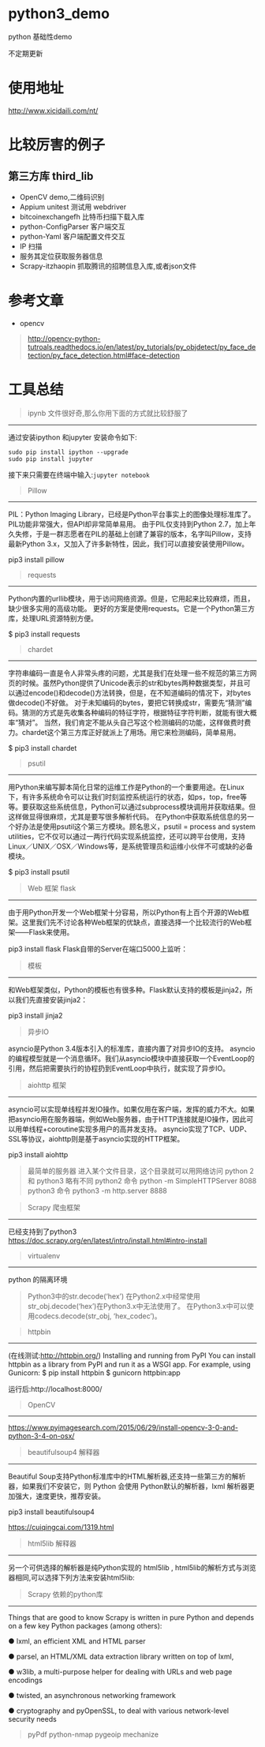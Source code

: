 # python3_demo
python 基础性demo

不定期更新

# 使用地址
http://www.xicidaili.com/nt/

# 比较厉害的例子

## 第三方库 third_lib
* OpenCV demo,二维码识别
* Appium  unitest 测试用 webdriver
* bitcoinexchangefh  比特币扫描下载入库
* python-ConfigParser 客户端交互
* python-Yaml 客户端配置文件交互
* IP 扫描
* 服务其定位获取服务器信息
* Scrapy-itzhaopin  抓取腾讯的招聘信息入库,或者json文件


# 参考文章

- opencv
> http://opencv-python-tutroals.readthedocs.io/en/latest/py_tutorials/py_objdetect/py_face_detection/py_face_detection.html#face-detection

# 工具总结

> ipynb 文件很好奇,那么你用下面的方式就比较舒服了

--------------------------------------------------------------------------------


通过安装ipython 和jupyter
安装命令如下:

```
sudo pip install ipython --upgrade
sudo pip install jupyter
```
接下来只需要在终端中输入:`jupyter notebook`


> Pillow

--------------------------------------------------------------------------------

PIL：Python Imaging Library，已经是Python平台事实上的图像处理标准库了。PIL功能非常强大，但API却非常简单易用。
由于PIL仅支持到Python 2.7，加上年久失修，于是一群志愿者在PIL的基础上创建了兼容的版本，名字叫Pillow，支持最新Python 3.x，又加入了许多新特性，因此，我们可以直接安装使用Pillow。

pip3 install pillow

> requests

--------------------------------------------------------------------------------

Python内置的urllib模块，用于访问网络资源。但是，它用起来比较麻烦，而且，缺少很多实用的高级功能。
更好的方案是使用requests。它是一个Python第三方库，处理URL资源特别方便。

$ pip3 install requests


> chardet
--------------------------------------------------------------------------------

字符串编码一直是令人非常头疼的问题，尤其是我们在处理一些不规范的第三方网页的时候。虽然Python提供了Unicode表示的str和bytes两种数据类型，并且可以通过encode()和decode()方法转换，但是，在不知道编码的情况下，对bytes做decode()不好做。
对于未知编码的bytes，要把它转换成str，需要先“猜测”编码。猜测的方式是先收集各种编码的特征字符，根据特征字符判断，就能有很大概率“猜对”。
当然，我们肯定不能从头自己写这个检测编码的功能，这样做费时费力。chardet这个第三方库正好就派上了用场。用它来检测编码，简单易用。

$ pip3 install chardet


>  psutil
--------------------------------------------------------------------------------


用Python来编写脚本简化日常的运维工作是Python的一个重要用途。在Linux下，有许多系统命令可以让我们时刻监控系统运行的状态，如ps，top，free等等。要获取这些系统信息，Python可以通过subprocess模块调用并获取结果。但这样做显得很麻烦，尤其是要写很多解析代码。
在Python中获取系统信息的另一个好办法是使用psutil这个第三方模块。顾名思义，psutil = process and system utilities，它不仅可以通过一两行代码实现系统监控，还可以跨平台使用，支持Linux／UNIX／OSX／Windows等，是系统管理员和运维小伙伴不可或缺的必备模块。

$ pip3 install psutil


>  Web 框架 flask
--------------------------------------------------------------------------------


由于用Python开发一个Web框架十分容易，所以Python有上百个开源的Web框架。这里我们先不讨论各种Web框架的优缺点，直接选择一个比较流行的Web框架——Flask来使用。

pip3 install flask
Flask自带的Server在端口5000上监听：

> 模板
--------------------------------------------------------------------------------


和Web框架类似，Python的模板也有很多种。Flask默认支持的模板是jinja2，所以我们先直接安装jinja2：

pip3 install jinja2

>  异步IO

asyncio是Python 3.4版本引入的标准库，直接内置了对异步IO的支持。
asyncio的编程模型就是一个消息循环。我们从asyncio模块中直接获取一个EventLoop的引用，然后把需要执行的协程扔到EventLoop中执行，就实现了异步IO。

>  aiohttp 框架
--------------------------------------------------------------------------------


asyncio可以实现单线程并发IO操作。如果仅用在客户端，发挥的威力不大。如果把asyncio用在服务器端，例如Web服务器，由于HTTP连接就是IO操作，因此可以用单线程+coroutine实现多用户的高并发支持。
asyncio实现了TCP、UDP、SSL等协议，aiohttp则是基于asyncio实现的HTTP框架。

pip3 install aiohttp

>  最简单的服务器
进入某个文件目录，这个目录就可以用网络访问
python 2 和 python3 略有不同
python2 命令
python -m SimpleHTTPServer 8088
python3 命令
python3 -m http.server 8888

>  Scrapy 爬虫框架
--------------------------------------------------------------------------------


已经支持到了python3
https://doc.scrapy.org/en/latest/intro/install.html#intro-install

>  virtualenv
--------------------------------------------------------------------------------

python 的隔离环境

>  Python3中的str.decode(‘hex’)
在Python2.x中经常使用str_obj.decode(‘hex’)在Python3.x中无法使用了。
在Python3.x中可以使用codecs.decode(str_obj, ‘hex_codec’)。

>  httpbin
--------------------------------------------------------------------------------

(在线测试:http://httpbin.org/)
Installing and running from PyPI
You can install httpbin as a library from PyPI and run it as a WSGI app. For example, using Gunicorn:
$ pip install httpbin
$ gunicorn httpbin:app

运行后:http://localhost:8000/

>  OpenCV
--------------------------------------------------------------------------------

https://www.pyimagesearch.com/2015/06/29/install-opencv-3-0-and-python-3-4-on-osx/

>   beautifulsoup4 解释器

--------------------------------------------------------------------------------

Beautiful Soup支持Python标准库中的HTML解析器,还支持一些第三方的解析器，如果我们不安装它，则 Python 会使用 Python默认的解析器，lxml 解析器更加强大，速度更快，推荐安装。

pip3 install beautifulsoup4

https://cuiqingcai.com/1319.html

>  html5lib 解释器

--------------------------------------------------------------------------------

另一个可供选择的解析器是纯Python实现的 html5lib , html5lib的解析方式与浏览器相同,可以选择下列方法来安装html5lib:


>  Scrapy 依赖的python库
--------------------------------------------------------------------------------


Things that are good to know
Scrapy is written in pure Python and depends on a few key Python packages (among others):

  ● lxml, an efficient XML and HTML parser

  ● parsel, an HTML/XML data extraction library written on top of lxml,

  ● w3lib, a multi-purpose helper for dealing with URLs and web page encodings

  ● twisted, an asynchronous networking framework

  ● cryptography and pyOpenSSL, to deal with various network-level security needs

>  pyPdf python-nmap pygeoip mechanize
